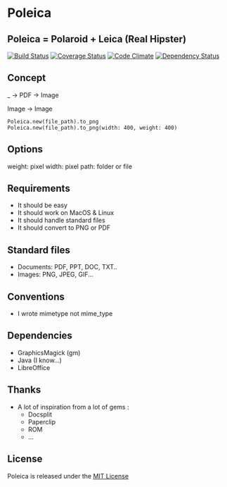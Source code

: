 
# Poleica
## Poleica = Polaroid + Leica (Real Hipster)

[![Build Status](https://travis-ci.org/antoinelyset/Poleica.png?branch=master)](https://travis-ci.org/antoinelyset/Poleica)
[![Coverage Status](https://coveralls.io/repos/antoinelyset/Poleica/badge.png)](https://coveralls.io/r/antoinelyset/Poleica)
[![Code Climate](https://codeclimate.com/github/antoinelyset/Poleica.png)](https://codeclimate.com/github/antoinelyset/Poleica)
[![Dependency Status](https://gemnasium.com/antoinelyset/Poleica.png)](https://gemnasium.com/antoinelyset/Poleica)

## Concept

_ -> PDF -> Image

Image    -> Image

```
Poleica.new(file_path).to_png
Poleica.new(file_path).to_png(width: 400, weight: 400)
```

## Options

weight: pixel
width:  pixel
path:   folder or file

## Requirements

- It should be easy
- It should work on MacOS & Linux
- It should handle standard files
- It should convert to PNG or PDF

## Standard files

- Documents: PDF, PPT, DOC, TXT..
- Images: PNG, JPEG, GIF...


## Conventions

- I wrote mimetype not mime_type

## Dependencies

- GraphicsMagick (gm)
- Java (I know...)
- LibreOffice 

## Thanks

- A lot of inspiration from a lot of gems :
  - Docsplit
  - Paperclip
  - ROM
  - ...

## License

Poleica is released under the [MIT
License](http://www.opensource.org/licenses/MIT)
